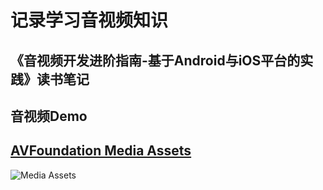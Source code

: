 # 记录学习音视频知识

## 《音视频开发进阶指南-基于Android与iOS平台的实践》读书笔记
## 音视频Demo
## [AVFoundation Media Assets](https://www.processon.com/view/link/5aea869ce4b019d3a920620b)
![Media Assets](http://on-img.com/chart_image/5aea869ce4b019d3a920620a.png)

